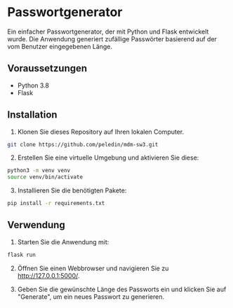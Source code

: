 # Passwortgenerator

Ein einfacher Passwortgenerator, der mit Python und Flask entwickelt wurde. Die Anwendung generiert zufällige Passwörter basierend auf der vom Benutzer eingegebenen Länge.

## Voraussetzungen

- Python 3.8
- Flask

## Installation

1. Klonen Sie dieses Repository auf Ihren lokalen Computer.

```bash
git clone https://github.com/peledin/mdm-sw3.git
```

2. Erstellen Sie eine virtuelle Umgebung und aktivieren Sie diese:

```bash
python3 -m venv venv
source venv/bin/activate
```

3. Installieren Sie die benötigten Pakete:

```bash
pip install -r requirements.txt
```

## Verwendung

1. Starten Sie die Anwendung mit:

```bash
flask run
```

2. Öffnen Sie einen Webbrowser und navigieren Sie zu http://127.0.0.1:5000/.

3. Geben Sie die gewünschte Länge des Passworts ein und klicken Sie auf "Generate", um ein neues Passwort zu generieren.
